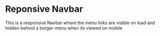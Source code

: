 # Reponsive Navbar
This is a responsive Navbar where the menu links are visible on load and hidden behind a burger-menu when its viewed on mobile
